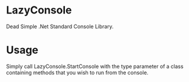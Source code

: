 # LazyConsole
Dead Simple .Net Standard Console Library.

# Usage

Simply call LazyConsole.StartConsole with the type parameter of a class containing methods that you wish to run from the console.

~~~~ LazyConsole.LazyConsole.StartConsole(typeof(mytype)); ~~~~